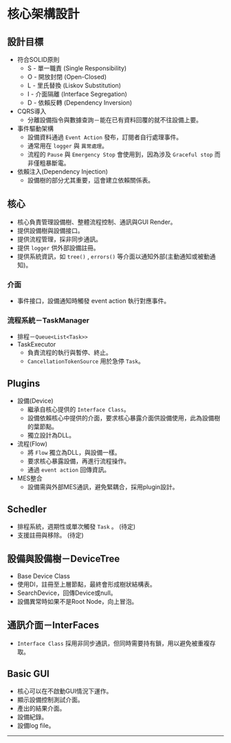 # 核心架構設計
## 設計目標
- 符合SOLID原則
    - S - 單一職責 (Single Responsibility)
    - O - 開放封閉 (Open-Closed)
    - L - 里氏替換 (Liskov Substitution)
    - I - 介面隔離 (Interface Segregation)
    - D - 依賴反轉 (Dependency Inversion)
- CQRS導入
    - 分離設備指令與數據查詢－能在已有資料回覆的就不往設備上要。
- 事件驅動架構
    - 設備資料通過 `Event Action` 發布，訂閱者自行處理事件。
    - 通常用在 `logger` 與 `異常處理`。
    - 流程的 `Pause` 與 `Emergency Stop` 會使用到，因為涉及 `Graceful stop` 而非僅粗暴斷電。
- 依賴注入(Dependency Injection)
    - 設備樹的部分尤其重要，這會建立依賴關係表。

## 核心
- 核心負責管理設備樹、整體流程控制、通訊與GUI Render。
- 提供設備樹與設備接口。
- 提供流程管理，採非同步通訊。
- 提供 `logger` 供外部設備註冊。
- 提供系統資訊，如 `tree()` , `errors()` 等介面以通知外部(主動通知或被動通知)。

### 介面
- 事件接口，設備通知時觸發 event action 執行對應事件。

### 流程系統－TaskManager
- 排程－`Queue<List<Task>>`
- TaskExecutor
    - 負責流程的執行與暫停、終止。
    - `CancellationTokenSource` 用於急停 `Task`。
## Plugins
- 設備(Device)
    - 繼承自核心提供的 `Interface Class`。
    - 設備依賴核心中提供的介面，要求核心暴露介面供設備使用，此為設備樹的葉節點。
    - 獨立設計為DLL。
- 流程(Flow)
    - 將 `Flow` 獨立為DLL，與設備一樣。
    - 要求核心暴露設備，再進行流程操作。
    - 通過 `event action` 回傳資訊。
- MES整合
    - 設備需與外部MES通訊，避免緊耦合，採用plugin設計。

## Schedler
- 排程系統，週期性或單次觸發 `Task` 。 (待定)
- 支援註冊與移除。 (待定)

## 設備與設備樹－DeviceTree
- Base Device Class
- 使用DI，註冊至上層節點，最終會形成樹狀結構表。
- SearchDevice，回傳Device或null。
- 設備異常時如果不是Root Node，向上冒泡。

## 通訊介面－InterFaces
- `Interface Class` 採用非同步通訊，但同時需要持有鎖，用以避免被重複存取。

## Basic GUI
- 核心可以在不啟動GUI情況下運作。
- 顯示設備控制測試介面。
- 產出的結果介面。
- 設備紀錄。
- 設備log file。

---
